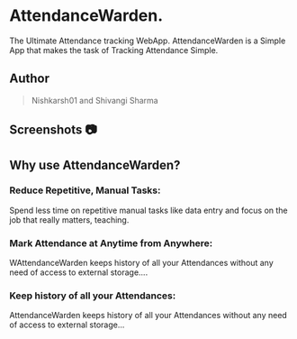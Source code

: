 # AttendanceWarden.

The Ultimate Attendance tracking WebApp. AttendanceWarden is a Simple App that makes the task of Tracking Attendance Simple.

## Author 
> Nishkarsh01 and Shivangi Sharma

## Screenshots 📷


## Why use AttendanceWarden?

### Reduce Repetitive, Manual Tasks: 

Spend less time on repetitive manual tasks like data entry and focus on the job that really matters, teaching.

### Mark Attendance at Anytime from Anywhere: 

WAttendanceWarden keeps history of all your Attendances without any need of access to external storage....

### Keep history of all your Attendances: 

AttendanceWarden keeps history of all your Attendances without any need of access to external storage...
